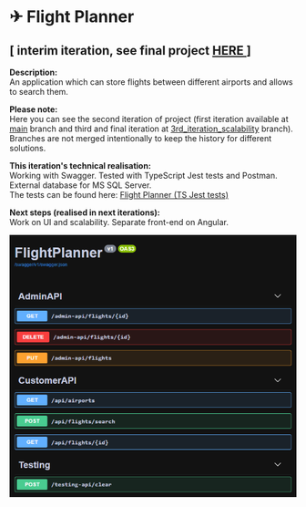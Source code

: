 # ✈ Flight Planner
## [ interim iteration, see final project [HERE ](https://github.com/girtsva/flight-planner/tree/3rd_iteration_scalability)]

**Description:**  
An application which can store flights between different airports and allows to search them.

**Please note:**  
Here you can see the second iteration of project (first iteration available at [main](https://github.com/girtsva/flight-planner) branch and third and final iteration at [3rd_iteration_scalability](https://github.com/girtsva/flight-planner/tree/3rd_iteration_scalability) branch).  
Branches are not merged intentionally to keep the history for different solutions.

**This iteration's technical realisation:**  
Working with Swagger. Tested with TypeScript Jest tests and Postman. External database for MS SQL Server.  
The tests can be found here: [Flight Planner (TS Jest tests)](https://github.com/girtsva/flight-planner-tests)

**Next steps (realised in next iterations):**  
Work on UI and scalability. Separate front-end on Angular.

![screenshot](/screen.PNG "Swagger screen")
